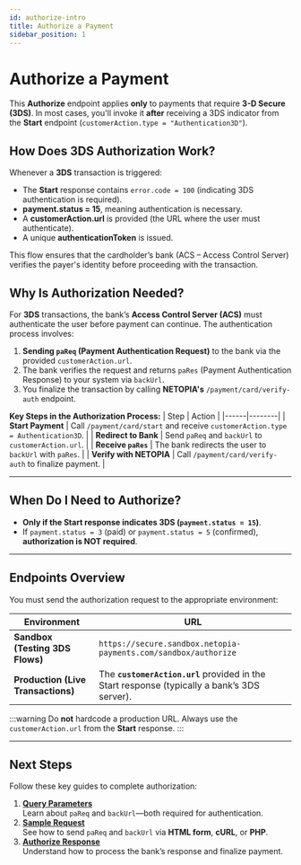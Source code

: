 ```yaml
---
id: authorize-intro
title: Authorize a Payment
sidebar_position: 1
---
```


# Authorize a Payment

This **Authorize** endpoint applies **only** to payments that require **3-D Secure (3DS)**. In most cases, you'll invoke it **after** receiving a 3DS indicator from the **Start** endpoint (`customerAction.type = "Authentication3D"`).

## How Does 3DS Authorization Work?
Whenever a **3DS** transaction is triggered:
- The **Start** response contains `error.code = 100` (indicating 3DS authentication is required).
- **payment.status = 15**, meaning authentication is necessary.
- A **customerAction.url** is provided (the URL where the user must authenticate).
- A unique **authenticationToken** is issued.

This flow ensures that the cardholder’s bank (ACS – Access Control Server) verifies the payer's identity before proceeding with the transaction.

## Why Is Authorization Needed?

For **3DS** transactions, the bank’s **Access Control Server (ACS)** must authenticate the user before payment can continue. The authentication process involves:
1. **Sending `paReq` (Payment Authentication Request)** to the bank via the provided `customerAction.url`.
2. The bank verifies the request and returns `paRes` (Payment Authentication Response) to your system via `backUrl`.
3. You finalize the transaction by calling **NETOPIA's** `/payment/card/verify-auth` endpoint.

**Key Steps in the Authorization Process:**
| Step | Action |
|------|--------|
| **Start Payment** | Call `/payment/card/start` and receive `customerAction.type = Authentication3D`. |
| **Redirect to Bank** | Send `paReq` and `backUrl` to `customerAction.url`. |
| **Receive `paRes`** | The bank redirects the user to `backUrl` with `paRes`. |
| **Verify with NETOPIA** | Call `/payment/card/verify-auth` to finalize payment. |

---

## When Do I Need to Authorize?

- **Only if the Start response indicates 3DS (`payment.status = 15`)**.
- If `payment.status = 3` (paid) or `payment.status = 5` (confirmed), **authorization is NOT required**.

---

## Endpoints Overview

You must send the authorization request to the appropriate environment:

| Environment | URL |
|------------|------------------------------------------------------|
| **Sandbox (Testing 3DS Flows)** | `https://secure.sandbox.netopia-payments.com/sandbox/authorize` |
| **Production (Live Transactions)** | The **`customerAction.url`** provided in the Start response (typically a bank’s 3DS server). |

:::warning
 Do **not** hardcode a production URL. Always use the `customerAction.url` from the **Start** response.
:::

---

## Next Steps

Follow these key guides to complete authorization:

1. [**Query Parameters**](./authorize-query)  
   Learn about `paReq` and `backUrl`—both required for authentication.
2. [**Sample Request**](./authorize-sample)  
   See how to send `paReq` and `backUrl` via **HTML form**, **cURL**, or **PHP**.
3. [**Authorize Response**](./authorize-response)  
   Understand how to process the bank’s response and finalize payment.